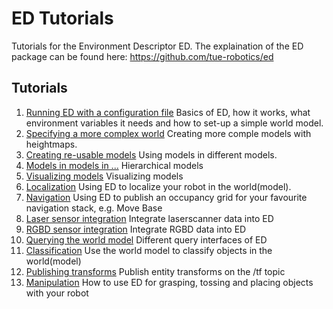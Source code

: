 # ED Tutorials

Tutorials for the Environment Descriptor ED. The explaination of the ED package can be found here: <https://github.com/tue-robotics/ed>

## Tutorials

1. [Running ED with a configuration file](tutorial01) Basics of ED, how it works, what environment variables it needs and how to set-up a simple world model.
2. [Specifying a more complex world](tutorial02) Creating more comple models with heightmaps.
3. [Creating re-usable models](tutorial03) Using models in different models.
4. [Models in models in ...](tutorial04) Hierarchical models
5. [Visualizing models](tutorial05) Visualizing models
6. [Localization](tutorial06) Using ED to localize your robot in the world(model).
7. [Navigation](tutorial07) Using ED to publish an occupancy grid for your favourite navigation stack, e.g. Move Base
8. [Laser sensor integration](tutorial08) Integrate laserscanner data into ED
9. [RGBD sensor integration](tutorial09) Integrate RGBD data into ED
10. [Querying the world model](tutorial10) Different query interfaces of ED
11. [Classification](tutorial11) Use the world model to classify objects in the world(model)
12. [Publishing transforms](tutorial12) Publish entity transforms on the /tf topic
13. [Manipulation](tutorial13) How to use ED for grasping, tossing and placing objects with your robot

